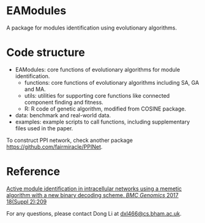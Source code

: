 EAModules
==============
A package for modules identification using evolutionary algorithms.

Code structure
==============
- EAModules: core functions of evolutionary algorithms for module identification.
	- functions: core functions of evolutionary algorithms including SA, GA and MA.
	- utils: utilities for supporting core functions like connected component finding and fitness.
	- R: R code of genetic algorithm, modified from COSINE package.
- data: benchmark and real-world data.
- examples: example scripts to call functions, including supplementary files used in the paper.

To construct PPI network, check another package https://github.com/fairmiracle/PPINet.

Reference
==============
[Active module identification in intracellular networks using a memetic algorithm with a new binary decoding scheme. *BMC Genomics* 2017 18(Suppl 2):209](http://bmcgenomics.biomedcentral.com/articles/10.1186/s12864-017-3495-y)

For any questions, please contact Dong Li at dxl466@cs.bham.ac.uk.
